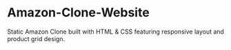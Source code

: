 # Amazon-Clone-Website
Static Amazon Clone built with HTML &amp; CSS featuring responsive layout and product grid design.
